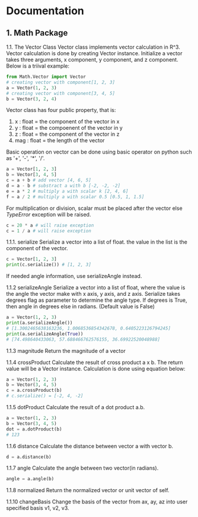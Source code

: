# Documentation
## 1. Math Package
1.1. The Vector Class
Vector class implements vector calculation in R^3. Vector calculation is done by creating Vector instance. 
Initialize a vector takes three arguments, x component, y component, and z component. Below is a triival example:
```python
from Math.Vector import Vector
# creating vector with component[1, 2, 3]
a = Vector(1, 2, 3)
# creating vector with component[3, 4, 5]
b = Vector(3, 2, 4)
```

Vector class has four public property, that is:
1. x : float = the component of the vector in x
2. y : float = the compoenent of the vector in y
3. z : float = the component of the vector in z
4. mag : float = the length of the vector 

Basic operation on vector can be done using basic operator on python such as '+', '-', '*', '/'. 
```python
a = Vector[1, 2, 3]
b = Vector[3, 4, 5]
c = a + b # add vector [4, 6, 5]
d = a - b # substract a with b [-2, -2, -2]
e = a * 2 # multiply a with scalar k [2, 4, 6]
f = a / 2 # multiply a with scalar 0.5 [0.5, 1, 1.5]
```

For multiplication or division, scalar must be placed after the vector else *TypeError* exception will be raised. 
```python
c = 20 * a # will raise exception
c = 1 / a # will raise exception
```

1.1.1. serialize
Serialize a vector into a list of float. the value in the list is the component of the vector. 
```python
c = Vector[1, 2, 3]
print(c.serialize()) # [1, 2, 3]
```
If needed angle information, use serializeAngle instead. 

1.1.2 serializeAngle
Serialize a vector into a list of float, where the value is the angle the vector make with x axis, y axis, and z axis. Serialize takes degrees flag as parameter to determine the angle type. If degrees is True, then angle in degrees else in radians. (Default value is False) 

```python
a = Vector(1, 2, 3) 
print(a.serializeAngle())
# [1.3002465638163236, 1.0068536854342678, 0.6405223126794245]
print(a.serializeAngle(True)) 
# [74.498640433063, 57.688466762576155, 36.69922520048988]
```

1.1.3 magnitude
Return the magnitude of a vector

1.1.4 crossProduct
Calculate the result of cross product a x b. The return value will be a Vector instance. Calculation is done using equation below:
```python
a = Vector(1, 2, 3)
b = Vector(3, 4, 5)
c = a.crossProduct(b)
# c.serialize() = [-2, 4, -2]
```

1.1.5 dotProduct
Calculate the result of a dot product a.b. 
```python
a = Vector(1, 2, 3)
b = Vector(3, 4, 5)
dot = a.dotProduct(b)
# 123
```

1.1.6 distance
Calculate the distance between vector a with vector b. 
```python 
d = a.distance(b)
```

1.1.7 angle
Calculate the angle between two vector(in radians). 
```python
angle = a.angle(b)
```

1.1.8 normalized
Return the normalized vector or unit vector of self.

1.1.10 changeBasis
Change the basis of the vector from ax, ay, az into user specified basis v1, v2, v3. 
